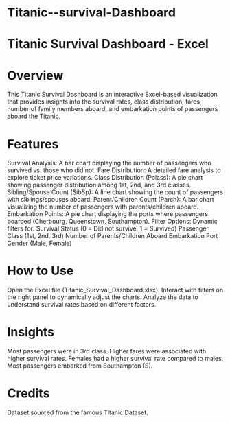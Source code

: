 # Titanic--survival-Dashboard
# Titanic Survival Dashboard - Excel
# Overview
This Titanic Survival Dashboard is an interactive Excel-based visualization that provides insights into the survival rates, class distribution, fares, number of family members aboard, and embarkation points of passengers aboard the Titanic.
# Features
Survival Analysis: A bar chart displaying the number of passengers who survived vs. those who did not.
Fare Distribution: A detailed fare analysis to explore ticket price variations.
Class Distribution (Pclass): A pie chart showing passenger distribution among 1st, 2nd, and 3rd classes.
Sibling/Spouse Count (SibSp): A line chart showing the count of passengers with siblings/spouses aboard.
Parent/Children Count (Parch): A bar chart visualizing the number of passengers with parents/children aboard.
Embarkation Points: A pie chart displaying the ports where passengers boarded (Cherbourg, Queenstown, Southampton).
Filter Options: Dynamic filters for:
Survival Status (0 = Did not survive, 1 = Survived)
Passenger Class (1st, 2nd, 3rd)
Number of Parents/Children Aboard
Embarkation Port
Gender (Male, Female)
# How to Use
Open the Excel file (Titanic_Survival_Dashboard.xlsx).
Interact with filters on the right panel to dynamically adjust the charts.
Analyze the data to understand survival rates based on different factors.
# Insights
Most passengers were in 3rd class.
Higher fares were associated with higher survival rates.
Females had a higher survival rate compared to males.
Most passengers embarked from Southampton (S).
# Credits
Dataset sourced from the famous Titanic Dataset.
